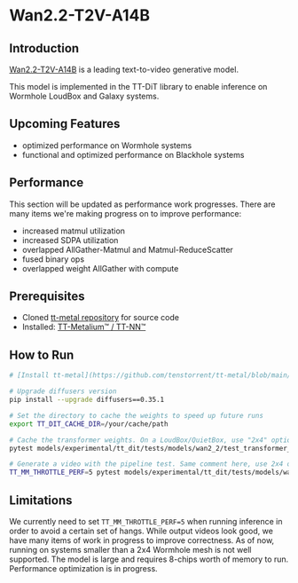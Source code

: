# Wan2.2-T2V-A14B

## Introduction

[Wan2.2-T2V-A14B](https://huggingface.co/Wan-AI/Wan2.2-T2V-A14B-Diffusers) is a leading text-to-video generative model.

This model is implemented in the TT-DiT library to enable inference on Wormhole LoudBox and Galaxy systems.

## Upcoming Features
- optimized performance on Wormhole systems
- functional and optimized performance on Blackhole systems

## Performance

This section will be updated as performance work progresses.
There are many items we're making progress on to improve performance:
- increased matmul utilization
- increased SDPA utilization
- overlapped AllGather-Matmul and Matmul-ReduceScatter
- fused binary ops
- overlapped weight AllGather with compute

## Prerequisites
- Cloned [tt-metal repository](https://github.com/tenstorrent/tt-metal) for source code
- Installed: [TT-Metalium™ / TT-NN™](https://github.com/tenstorrent/tt-metal/blob/main/INSTALLING.md)

## How to Run

```bash
# [Install tt-metal](https://github.com/tenstorrent/tt-metal/blob/main/INSTALLING.md)

# Upgrade diffusers version
pip install --upgrade diffusers==0.35.1

# Set the directory to cache the weights to speed up future runs
export TT_DIT_CACHE_DIR=/your/cache/path

# Cache the transformer weights. On a LoudBox/QuietBox, use "2x4" option. On Galaxy, use "4x8" option.
pytest models/experimental/tt_dit/tests/models/wan2_2/test_transformer_wan.py::test_wan_transformer_model_caching -k "4x8"

# Generate a video with the pipeline test. Same comment here, use 2x4 on 8-chip systems and 4x8 on 32-chip systems.
TT_MM_THROTTLE_PERF=5 pytest models/experimental/tt_dit/tests/models/wan2_2/test_pipeline_wan.py -k "4x8"
```

## Limitations

We currently need to set `TT_MM_THROTTLE_PERF=5` when running inference in order to avoid a certain set of hangs.
While output videos look good, we have many items of work in progress to improve correctness.
As of now, running on systems smaller than a 2x4 Wormhole mesh is not well supported. The model is large and requires 8-chips worth of memory to run.
Performance optimization is in progress.
